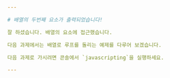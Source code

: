 ```yaml
---

# 배열의 두번째 요소가 출력되었습니다!

잘 하셨습니다. 배열의 요소에 접근했습니다.

다음 과제에서는 배열로 루프를 돌리는 예제를 다루어 보겠습니다.

다음 과제로 가시려면 콘솔에서 `javascripting`을 실행하세요.

---
```

